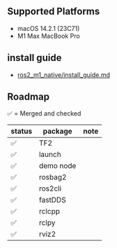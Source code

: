 ## Supported Platforms
- macOS 14.2.1 (23C71)
- M1 Max MacBook Pro

## install guide
- [ros2_m1_native/install_guide.md](./install_guide.md)

## Roadmap

✅ = Merged and checked


| status | package | note |
| -- | -- | -- |
| ✅ | TF2 |  |
| ✅ | launch |  |
| ✅ | demo node |  |
| ✅ | rosbag2 |  |
| ✅ | ros2cli |  |
| ✅ | fastDDS |  |
| ✅ | rclcpp |  |
| ✅ | rclpy |  |
| ✅ | rviz2 |  |
